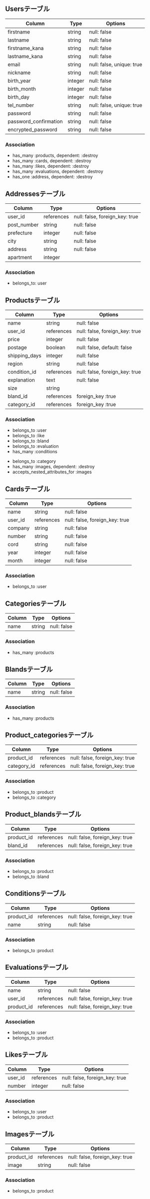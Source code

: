 ## Usersテーブル

|Column|Type|Options|
|------|----|-------|
|firstname            |string |null: false|
|lastname             |string |null: false|
|firstname_kana       |string |null: false|
|lastname_kana        |string |null: false|
|email                |string |null: false, unique: true|
|nickname             |string |null: false|
|birth_year           |integer|null: false|
|birth_month          |integer|null: false|
|birth_day            |integer|null: false|
|tel_number           |string |null: false, unique: true|
|password             |string |null: false|
|password_confirmation|string |null: false|
|encrypted_password   |string |null: false|

### Association
- has_many :products, dependent: :destroy
- has_many :cards, dependent: :destroy
- has_many :likes, dependent: :destroy
- has_many :evaluations, dependent: :destroy
- has_one  :address, dependent: :destroy

## Addressesテーブル
|Column     |Type      |Options|
|------|----|-------|
|user_id    |references|null: false, foreign_key: true|
|post_number|string    |null: false|
|prefecture |integer   |null: false|
|city       |string    |null: false|
|address    |string    |null: false|
|apartment  |integer   ||

### Association
- belongs_to: user

## Productsテーブル

|Column|Type|Options|
|------|----|-------|
|name|string|null: false|
|user_id|references|null: false, foreign_key: true|
|price|integer|null: false|
|postage|boolean|null: false, default: false|
|shipping_days|integer|null: false|
|region|string|null: false|
|condition_id|references|null: false, foreign_key: true|
|explanation|text|null: false|
|size|string||
|bland_id|references|foreign_key :true|
|category_id|references|foreign_key :true|

### Association
- belongs_to :user
- belongs_to :like
- belongs_to :bland
- belongs_to :evaluation
- has_many :conditions
<!-- - has_many :categories, through: product_categories, dependent: :destroy -->
- belongs_to :category
- has_many :images, dependent: :destroy
- accepts_nested_attributes_for :images

## Cardsテーブル

|Column|Type|Options|
|------|----|-------|
|name|string|null: false|
|user_id|references|null: false, foreign_key: true|
|company|string|null: false|
|number|string|null: false|
|cord|string|null: false|
|year|integer|null: false|
|month|integer|null: false|

### Association
- belongs_to :user

## Categoriesテーブル

|Column|Type|Options|
|------|----|-------|
|name|string|null: false|

### Association
<!-- - has_many :products, through: product_categories -->
- has_many :products

## Blandsテーブル

|Column|Type|Options|
|------|----|-------|
|name|string|null: false|

### Association
- has_many :products

## Product_categoriesテーブル

|Column|Type|Options|
|------|----|-------|
|product_id|references|null: false, foreign_key: true|
|category_id|references|null: false, foreign_key: true|

### Association
- belongs_to :product
- belongs_to :category

## Product_blandsテーブル

|Column|Type|Options|
|------|----|-------|
|product_id|references|null: false, foreign_key: true|
|bland_id|references|null: false, foreign_key: true|

### Association
- belongs_to :product
- belongs_to :bland

## Conditionsテーブル

|Column|Type|Options|
|------|----|-------|
|product_id|references|null: false, foreign_key: true|
|name|string|null: false|

### Association
- belongs_to :product


## Evaluationsテーブル

|Column|Type|Options|
|------|----|-------|
|name|string|null: false|
|user_id|references|null: false, foreign_key: true|
|product_id|references|null: false, foreign_key: true|

### Association
- belongs_to :user
- belongs_to :product

## Likesテーブル

|Column|Type|Options|
|------|----|-------|
|user_id|references|null: false, foreign_key: true|
|number|integer|null: false|

### Association
- belongs_to :user
- belongs_to :product

## Imagesテーブル

|Column|Type|Options|
|------|----|-------|
|product_id|references|null: false, foreign_key: true|
|image|string|null: false|

### Association
- belongs_to :product